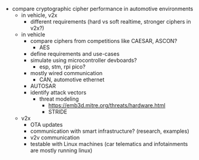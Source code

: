 - compare cryptographic cipher performance in automotive environments
	- in vehicle, v2x
		- different requirements (hard vs soft realtime, stronger ciphers in v2x?)
	- in vehicle
		- compare ciphers from competitions like CAESAR, ASCON?
			- AES
		- define requirements and use-cases
		- simulate using microcontroller devboards?
			- esp, stm, rpi pico?
		- mostly wired communication
			- CAN, automotive ethernet
		- AUTOSAR
		- identify attack vectors
			- threat modeling
				- https://emb3d.mitre.org/threats/hardware.html
				- STRIDE
	- v2x
		- OTA updates
		- communication with smart infrastructure? (research, examples)
		- v2v communication
		- testable with Linux machines (car telematics and infotainments are mostly running linux)